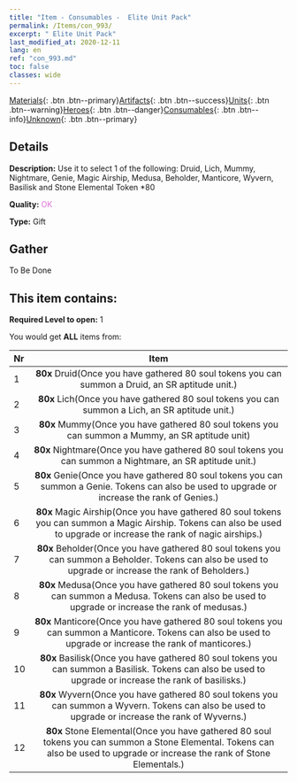 ```yaml
---
title: "Item - Consumables -  Elite Unit Pack"
permalink: /Items/con_993/
excerpt: " Elite Unit Pack"
last_modified_at: 2020-12-11
lang: en
ref: "con_993.md"
toc: false
classes: wide
---
```

 [Materials](/Items/){: .btn .btn--primary}[Artifacts](/Items/Artifacts/){: .btn .btn--success}[Units](/Items/Units/){: .btn .btn--warning}[Heroes](/Items/Heroes/){: .btn .btn--danger}[Consumables](/Items/Consumables/){: .btn .btn--info}[Unknown](/Items/Unknown/){: .btn .btn--primary}

## Details
 **Description:** Use it to select 1 of the following: Druid, Lich, Mummy, Nightmare, Genie, Magic Airship, Medusa, Beholder, Manticore, Wyvern, Basilisk and Stone Elemental Token *80

 **Quality:** <span style="color: #DA70D6">OK</span>

 **Type:** Gift

## Gather

  To Be Done

## This item contains:

 **Required Level to open:** 1

 You would get **ALL** items  from:

  | Nr |      Item    |
  |:---|:------------:|
  | 1 |  **80x** Druid(Once you have gathered 80 soul tokens you can summon a Druid, an SR aptitude unit.) | 
  | 2 |  **80x** Lich(Once you have gathered 80 soul tokens you can summon a Lich, an SR aptitude unit.) | 
  | 3 |  **80x** Mummy(Once you have gathered 80 soul tokens you can summon a Mummy, an SR aptitude unit) | 
  | 4 |  **80x** Nightmare(Once you have gathered 80 soul tokens you can summon a Nightmare, an SR aptitude unit.) | 
  | 5 |  **80x** Genie(Once you have gathered 80 soul tokens you can summon a Genie. Tokens can also be used to upgrade or increase the rank of Genies.) | 
  | 6 |  **80x** Magic Airship(Once you have gathered 80 soul tokens you can summon a Magic Airship. Tokens can also be used to upgrade or increase the rank of nagic airships.) | 
  | 7 |  **80x** Beholder(Once you have gathered 80 soul tokens you can summon a Beholder. Tokens can also be used to upgrade or increase the rank of Beholders.) | 
  | 8 |  **80x** Medusa(Once you have gathered 80 soul tokens you can summon a Medusa. Tokens can also be used to upgrade or increase the rank of medusas.) | 
  | 9 |  **80x** Manticore(Once you have gathered 80 soul tokens you can summon a Manticore. Tokens can also be used to upgrade or increase the rank of manticores.) | 
  | 10 |  **80x** Basilisk(Once you have gathered 80 soul tokens you can summon a Basilisk. Tokens can also be used to upgrade or increase the rank of basilisks.) | 
  | 11 |  **80x** Wyvern(Once you have gathered 80 soul tokens you can summon a Wyvern. Tokens can also be used to upgrade or increase the rank of Wyverns.) | 
  | 12 |  **80x** Stone Elemental(Once you have gathered 80 soul tokens you can summon a Stone Elemental. Tokens can also be used to upgrade or increase the rank of Stone Elementals.) | 
